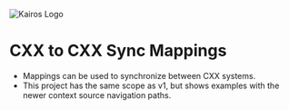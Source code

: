 ![Kairos Logo](https://kairos.de/wp-content/uploads/2023/11/bildschirm_KAIROS_RGB_einfach-e1699976791799.png "Kairos Logo")

CXX to CXX Sync Mappings
========================

* Mappings can be used to synchronize between CXX systems.
* This project has the same scope as v1, but shows examples with the newer context source navigation paths.
